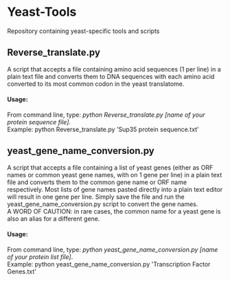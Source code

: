 # Yeast-Tools
Repository containing yeast-specific tools and scripts  

## Reverse_translate.py
A script that accepts a file containing amino acid sequences (1 per line) in a plain text file and converts them to DNA sequences with each amino acid converted to its most common codon in the yeast translatome.

#### Usage:
From command line, type:  _python Reverse_translate.py [name of your protein sequence file]_.  
Example:  python Reverse_translate.py 'Sup35 protein sequence.txt'

## yeast_gene_name_conversion.py
A script that accepts a file containing a list of yeast genes (either as ORF names or common yeast gene names, with on 1 gene per line) in a plain text file and converts them to the common gene name or ORF name respectively. Most lists of gene names pasted directly into a plain text editor will result in one gene per line. Simply save the file and run the yeast_gene_name_conversion.py script to convert the gene names.  
A WORD OF CAUTION: in rare cases, the common name for a yeast gene is also an alias for a different gene. 

#### Usage:
From command line, type:  _python yeast_gene_name_conversion.py [name of your protein list file]_.  
Example:  python yeast_gene_name_conversion.py 'Transcription Factor Genes.txt'
